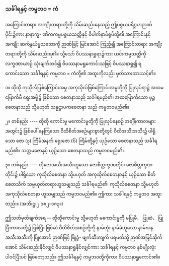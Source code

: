 ### သင်္ခါရနှင့် ကမ္မဘ၀ = ကံ

အကြောင်းတရား အကျိုးတရားတို့ကို သိမ်းဆည်းနေသည့် ဤပစ္စယပရိဂ္ဂဟဉာဏ်ပိုင်း၌ကား နာနာက္ခ-
ဏိကကမ္မပစ္စယသတ္တိနှင့် ဝိပါက်နာမ်ရုပ်တို့၏ အကြောင်းနှင့်အကျိုး ဆက်နွှယ်မှုသဘောကို ဉာဏ်ဖြင့် မြင်အောင်
ကြည့်၍ အကြောင်းတရား အကျိုးတရားတို့ကို သိမ်းဆည်းရ၏။ သို့သော် ဝိပဿနာရှုရာ၌ကား ယင်းကမ္မသတ္တိကို
လက္ခဏာယာဉ် သုံးချက်တင်၍ ဝိပဿနာမရှုကောင်းသဖြင့် ဝိပဿနာရှု၍ ရကောင်းသော သင်္ခါရနှင့် ကမ္မဘ၀
= ကံတို့၏ အထူးကိုလည်း မှတ်သားထားသင့်၏။

၁။ ထိုထို ကုသိုလ်ဖြစ်ကြောင်းအမှု အကုသိုလ်ဖြစ်ကြောင်းအမှုတို့ကို ပြုလုပ်ရာ၌ အထမမြောက်မီ ရှေးအဖို့၌
ဖြစ်သော စေတနာသည် သင်္ခါရမည်၏၊ အထမြောက်သော မုဉ္စစေတနာသည် သို့မဟုတ် သန္နဋ္ဌာပကစေတနာ
သည် ကမ္မဘ၀မည်၏။

၂။ တစ်နည်း ---- ထိုထို ကောင်းမှု မကောင်းမှုတို့ကို ပြုလုပ်နေစဉ် အချိန်ကာလများအတွင်း၌ ဖြစ်ပေါ်
နေကြသော ဝီထိစိတ်အစဉ်များစွာတို့တွင် ဝီထိအသီးအသီး၌ ပါရှိသော ဇော (၇) ကြိမ်အနက် ရှေးဇော (၆)
ကြိမ်တို့နှင့် ယှဉ်သော စေတနာသည် သင်္ခါရမည်၏။ သတ္တမဇောနှင့် ယှဉ်သော စေတနာသည် ကမ္မဘ၀မည်၏။

၃။ တစ်နည်း ---- ထိုဇောအသီးအသီးဟူသော ဇောစိတ္တက္ခဏတိုင်း ဇောစိတ္တက္ခဏတိုင်း၌ ပါရှိသော
ကုသိုလ်စေတနာ သို့မဟုတ် အကုသိုလ်စေတနာနှင့် ယှဉ်သော စိတ် စေတသိက် သမ္ပယုတ်တရားဟူသမျှသည်
သင်္ခါရမည်၏၊ ကုသိုလ်စေတနာ သို့မဟုတ် အကုသိုလ်စေတနာ ဟူသမျှသည် ကမ္မဘ၀မည်၏။ ဤကား
သင်္ခါရနှင့် ကမ္မဘ၀ အထူးတည်း။ (အဘိ၊ဋ္ဌ၊၂၊၁၈၂-၁၈၃။)

ဤသတ်မှတ်ချက်အရ -- ထိုထိုကောင်းမှု သို့မဟုတ် မကောင်းမှုကို မပြုမီ， ပြုဆဲ， ပြုပြီးကာလတို့၌ ဖြစ်ပြီး
ဖြစ်ဆဲ ဝီထိစိတ်အစဉ်တို့ကို နာမ်တုံး နာမ်ခဲဟူသော နာမ်ဃန အသီးအသီးကို ပြိုအောင် ဉာဏ်ဖြင့် ဖြိုခွဲ-
ဖျက်ဆီးလျက် ပရမတ်သို့ ဉာဏ်အမြင်ဆိုက်အောင် သိမ်းဆည်းနိုင်လျှင် ဝိပဿနာရှုနိုင်လျှင်ကား သင်္ခါရနှင့်
ကမ္မဘ၀ နှစ်မျိုးလုံး ပါဝင်ပြီးပင် ဖြစ်တော့သည်။ ဤသင်္ခါရနှင့် ကမ္မဘ၀တို့ကိုကား ဝိပဿနာရှုကောင်း၏။

